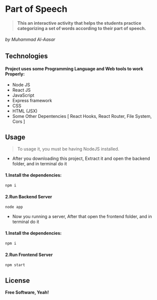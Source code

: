 # Part of Speech

>#### This an interactive activity that helps the students practice categorizing a set of words according to their part of speech.
###### by _Muhammad Al-Aasar_

## 
## Technologies
#### Project uses some Programming Language and Web tools to work Properly:

- Node JS
- React JS
- JavaScript
- Express framework
- CSS
- HTML (JSX)
- Some Other Depentencies
[ React Hooks, React Router, File System, Cors ]

## Usage

> To usage it, you must be having NodeJS installed.

- After you downloading this project, Extract it and open the backend folder, and in terminal do it

#### 1.Install the dependencies:

```sh
npm i
```

#### 2.Run Backend Server

```sh
node app
```

- Now you running a server, After that open the frontend folder, and in terminal do it

#### 1.Install the dependencies:
```sh
npm i
```

#### 2.Run Frontend Server

```sh
npm start
```

## License

**Free Software, Yeah!**
